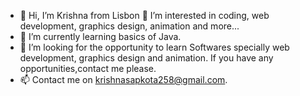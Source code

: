 - 👋 Hi, I’m  Krishna  from Lisbon
  👀 I’m interested in coding, web development, graphics design, animation and more...
- 🌱 I’m currently learning basics of Java.
- 💞️ I’m looking for the opportunity to learn Softwares specially web development, graphics design and animation. If you have any opportunities,contact me please.
- 📫 Contact me on krishnasapkota258@gmail.com.

<!---
krishnasapkotaa/krishnasapkotaa is a ✨ special ✨ repository because its `README.md` (this file) appears on your GitHub profile.
You can click the Preview link to take a look at your changes.
--->
